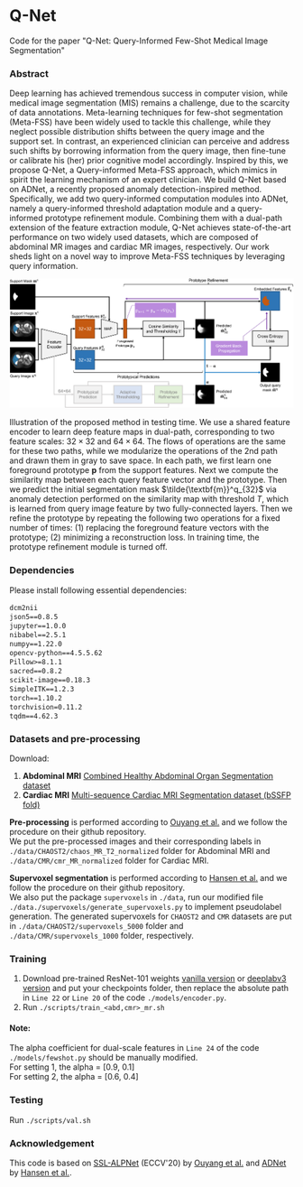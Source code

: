 # Q-Net
Code for the paper "Q-Net: Query-Informed Few-Shot Medical Image Segmentation"  

### Abstract
Deep learning has achieved tremendous success in computer vision, while medical image segmentation (MIS) remains a challenge, due to the scarcity of data annotations. Meta-learning techniques for few-shot segmentation (Meta-FSS) have been widely used to tackle this challenge, while they neglect possible distribution shifts between the query image and the support set. In contrast, an experienced clinician can perceive and address such shifts by borrowing information from the query image, then fine-tune or calibrate his (her) prior cognitive model accordingly. Inspired by this, we propose Q-Net, a Query-informed Meta-FSS approach, which mimics in spirit the learning mechanism of an expert clinician. We build Q-Net based on ADNet, a recently proposed anomaly detection-inspired method. Specifically, we add two query-informed computation modules into ADNet, namely a query-informed threshold adaptation module and a query-informed prototype refinement module. Combining them with a dual-path extension of the feature extraction module, Q-Net achieves state-of-the-art performance on two widely used datasets, which are composed of abdominal MR images and cardiac MR images, respectively. Our work sheds light on a novel way to improve Meta-FSS techniques by leveraging query information.  

![](https://github.com/ZJLAB-AMMI/Q-Net/blob/main/the_framework.png?raw=true)  

Illustration of the proposed method in testing time. We use a shared feature encoder to learn deep feature maps in dual-path, corresponding to two feature scales: $32\times32$ and $64\times64$. The flows of operations are the same for these two paths, while we modularize the operations of the 2nd path and drawn them in gray to save space. In each path, we first learn one foreground prototype $\textbf{p}$ from the support features. Next we compute the similarity map between each query feature vector and the prototype. Then we predict the initial segmentation mask $\tilde{\textbf{m}}^q_{32}$ via anomaly detection performed on the similarity map with threshold $T$, which is learned from query image feature by two fully-connected layers. Then we refine the prototype by repeating the following two operations for a fixed number of times: (1) replacing the foreground feature vectors with the prototype; (2) minimizing a reconstruction loss. In training time, the prototype refinement module is turned off.  

### Dependencies
Please install following essential dependencies:
```
dcm2nii
json5==0.8.5
jupyter==1.0.0
nibabel==2.5.1
numpy==1.22.0
opencv-python==4.5.5.62
Pillow>=8.1.1
sacred==0.8.2
scikit-image==0.18.3
SimpleITK==1.2.3
torch==1.10.2
torchvision=0.11.2
tqdm==4.62.3
```

### Datasets and pre-processing
Download:  
1. **Abdominal MRI**  [Combined Healthy Abdominal Organ Segmentation dataset](https://chaos.grand-challenge.org/)  
2. **Cardiac MRI** [Multi-sequence Cardiac MRI Segmentation dataset (bSSFP fold)](http://www.sdspeople.fudan.edu.cn/zhuangxiahai/0/mscmrseg/)  

**Pre-processing** is performed according to [Ouyang et al.](https://github.com/cheng-01037/Self-supervised-Fewshot-Medical-Image-Segmentation.git) and we follow the procedure on their github repository.  
We put the pre-processed images and their corresponding labels in `./data/CHAOST2/chaos_MR_T2_normalized` folder for Abdominal MRI and `./data/CMR/cmr_MR_normalized` folder for Cardiac MRI.  

**Supervoxel segmentation** is performed according to [Hansen et al.](https://github.com/sha168/ADNet.git) and we follow the procedure on their github repository.  
We also put the package `supervoxels` in `./data`, run our modified file `./data./supervoxels/generate_supervoxels.py` to implement pseudolabel generation. The generated supervoxels for `CHAOST2` and `CMR` datasets are put in `./data/CHAOST2/supervoxels_5000` folder and `./data/CMR/supervoxels_1000` folder, respectively.  

### Training  
1. Download pre-trained ResNet-101 weights [vanilla version](https://download.pytorch.org/models/resnet101-63fe2227.pth) or [deeplabv3 version](https://download.pytorch.org/models/deeplabv3_resnet101_coco-586e9e4e.pth) and put your checkpoints folder, then replace the absolute path in `Line 22` or `Line 20` of the code `./models/encoder.py`.  
2. Run `./scripts/train_<abd,cmr>_mr.sh`  
#### Note:  
The alpha coefficient for dual-scale features in `Line 24` of the code `./models/fewshot.py` should be manually modified.  
For setting 1, the alpha = [0.9, 0.1]  
For setting 2, the alpha = [0.6, 0.4]  

### Testing
Run `./scripts/val.sh`

### Acknowledgement
This code is based on [SSL-ALPNet](https://arxiv.org/abs/2007.09886v2) (ECCV'20) by [Ouyang et al.](https://github.com/cheng-01037/Self-supervised-Fewshot-Medical-Image-Segmentation.git) and [ADNet](https://www.sciencedirect.com/science/article/pii/S1361841522000378) by [Hansen et al.](https://github.com/sha168/ADNet.git). 
